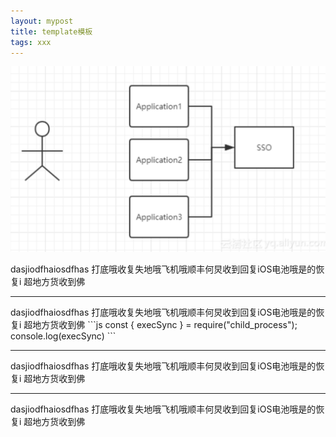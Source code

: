 ```yaml
---
layout: mypost
title: template模板
tags: xxx
---
```


![](/image/2022/1.png)

<dtquote>
dasjiodfhaiosdfhas
打底哦收复失地哦飞机哦顺丰何炅收到回复iOS电池哦是的恢复i
超地方货收到佛
</dtquote>

---

<dtquote class="info">
dasjiodfhaiosdfhas
打底哦收复失地哦飞机哦顺丰何炅收到回复iOS电池哦是的恢复i
超地方货收到佛
</dtquote>

<dtquote class="info">
```js
const { execSync } = require("child_process");
console.log(execSync)
```
</dtquote>

---

<dtquote class="warning">
dasjiodfhaiosdfhas
打底哦收复失地哦飞机哦顺丰何炅收到回复iOS电池哦是的恢复i
超地方货收到佛
</dtquote>

---

<dtquote class="error">
dasjiodfhaiosdfhas
打底哦收复失地哦飞机哦顺丰何炅收到回复iOS电池哦是的恢复i
超地方货收到佛
</dtquote>
